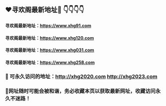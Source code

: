 
##  ❤️寻欢阁最新地址🧡 👇👇👇👇

####  寻欢阁最新地址：https://www.xhg91.com

####  寻欢阁最新地址：https://www.xhg120.com

#### 寻欢阁最新地址：https://www.xhg031.com

####  寻欢阁最新地址：https://www.xhg258.com

### 👋 可永久访问的地址：http://xhg2020.com  http://xhg2023.com  

### 👋网址随时可能会被和谐，务必收藏本页以获取最新网址，收藏访问永久不迷路！


